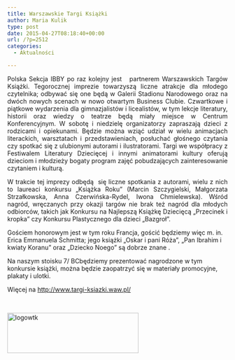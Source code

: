 ```yaml
---
title: Warszawskie Targi Książki
author: Maria Kulik
type: post
date: 2015-04-27T08:18:40+00:00
url: /?p=2512
categories:
  - Aktualności

---
```

<p style="text-align: justify;">
  Polska Sekcja IBBY po raz kolejny jest   partnerem Warszawskich Targów Książki. Tegorocznej imprezie towarzyszą liczne atrakcje dla młodego czytelnika; odbywać się one będą w Galerii Stadionu Narodowego oraz na dwóch nowych scenach w nowo otwartym Business Clubie. Czwartkowe i piątkowe wydarzenia dla gimnazjalistów i licealistów, w tym lekcje literatury, historii oraz wiedzy o teatrze będą miały miejsce w Centrum Konferencyjnym. W sobotę i niedzielę organizatorzy zapraszają dzieci z rodzicami i opiekunami. Będzie można wziąć udział w wielu animacjach literackich, warsztatach i przedstawieniach, posłuchać głośnego czytania czy spotkać się z ulubionymi autorami i ilustratorami. Targi we współpracy z Festiwalem Literatury Dziecięcej i innymi animatorami kultury oferują dzieciom i młodzieży bogaty program zajęć pobudzających zainteresowanie czytaniem i kulturą.
</p>

<p style="text-align: justify;">
  W trakcie tej imprezy odbędą  się liczne spotkania z autorami, wielu z nich to laureaci konkursu „Książka Roku” (Marcin Szczygielski, Małgorzata Strzałkowska, Anna Czerwińska-Rydel, Iwona Chmielewska). Wśród nagród, wręczanych przy okazji targów nie brak też nagród dla młodych odbiorców, takich jak Konkursu na Najlepszą Książkę Dziecięcą „Przecinek i kropka” czy Konkursu Plastycznego dla dzieci „Bazgroł”.
</p>

Gościem honorowym jest w tym roku Francja, gościć będziemy więc m. in. Erica Emmanuela Schmitta; jego książki „Oskar i pani Róża”, „Pan Ibrahim i kwiaty Koranu” oraz „Dziecko Noego” są dobrze znane .

Na naszym stoisku 7/ BCbędziemy prezentować nagrodzone w tym konkursie książki, można będzie zaopatrzyć się w materiały promocyjne, plakaty i ulotki.

Więcej na http://www.targi-ksiazki.waw.pl/

&nbsp;

<a href="http://www.ibby.pl/wp-content/uploads/2015/04/logowtk.jpg" rel="lightbox[2512]"><img class="alignnone size-medium wp-image-2511" src="http://www.ibby.pl/wp-content/uploads/2015/04/logowtk-300x92.jpg" alt="logowtk" width="300" height="92" srcset="http://www.ibby.pl/wp-content/uploads/2015/04/logowtk-300x92.jpg 300w, http://www.ibby.pl/wp-content/uploads/2015/04/logowtk-150x46.jpg 150w, http://www.ibby.pl/wp-content/uploads/2015/04/logowtk.jpg 448w" sizes="(max-width: 300px) 100vw, 300px" /></a>

&nbsp;